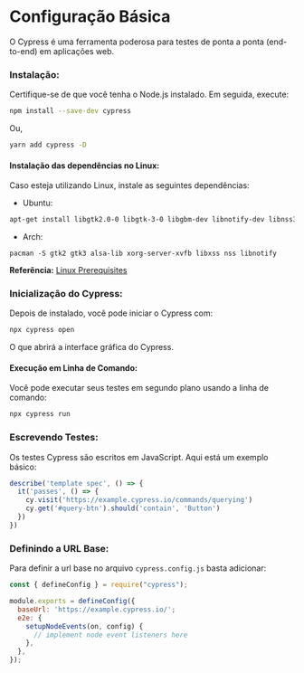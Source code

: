 # **Configuração Básica**

O Cypress é uma ferramenta poderosa para testes de ponta a ponta (end-to-end) em aplicações web. 

### **Instalação:**

Certifique-se de que você tenha o Node.js instalado. Em seguida, execute:

```bash
npm install --save-dev cypress
```

Ou,

```bash
yarn add cypress -D
```

#### Instalação das dependências no Linux:

Caso esteja utilizando Linux, instale as seguintes dependências:

- Ubuntu:

```bash
apt-get install libgtk2.0-0 libgtk-3-0 libgbm-dev libnotify-dev libnss3 libxss1 libasound2 libxtst6 xauth xvfb
```

- Arch: 

```
pacman -S gtk2 gtk3 alsa-lib xorg-server-xvfb libxss nss libnotify
```

**Referência:** [Linux Prerequisites](https://docs.cypress.io/guides/getting-started/installing-cypress#Linux-Prerequisites)


### **Inicialização do Cypress:**

Depois de instalado, você pode iniciar o Cypress com:

```bash
npx cypress open
```

O que abrirá a interface gráfica do Cypress.

#### **Execução em Linha de Comando:**

Você pode executar seus testes em segundo plano usando a linha de comando:

```bash
npx cypress run
```

### **Escrevendo Testes:**

Os testes Cypress são escritos em JavaScript. Aqui está um exemplo básico:

```javascript
describe('template spec', () => {
  it('passes', () => {
    cy.visit('https://example.cypress.io/commands/querying')
    cy.get('#query-btn').should('contain', 'Button')
  })
})
```

### **Definindo a URL Base:**

Para definir a url base no arquivo `cypress.config.js` basta adicionar:

```javascript
const { defineConfig } = require("cypress");

module.exports = defineConfig({
  baseUrl: 'https://example.cypress.io/';
  e2e: {
    setupNodeEvents(on, config) {
      // implement node event listeners here
    },
  },
});
```
